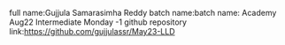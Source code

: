 full name:Gujjula Samarasimha Reddy
batch name:batch name: Academy Aug22 Intermediate Monday -1
github repository link:https://github.com/gujjulassr/May23-LLD